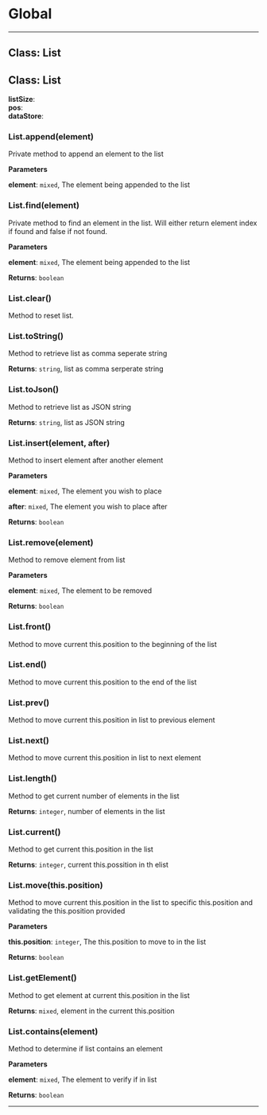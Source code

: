 # Global





* * *

## Class: List



## Class: List


**listSize**:  
**pos**:  
**dataStore**:  
### List.append(element) 

Private method to append an element to the list

**Parameters**

**element**: `mixed`, The element being appended to the list


### List.find(element) 

Private method to find an element in the list.  Will either return
element index if found and false if not found.

**Parameters**

**element**: `mixed`, The element being appended to the list

**Returns**: `boolean`

### List.clear() 

Method to reset list.


### List.toString() 

Method to retrieve list as comma seperate string

**Returns**: `string`, list as comma serperate string

### List.toJson() 

Method to retrieve list as JSON string

**Returns**: `string`, list as JSON string

### List.insert(element, after) 

Method to insert element after another element

**Parameters**

**element**: `mixed`, The element you wish to place

**after**: `mixed`, The element you wish to place after

**Returns**: `boolean`

### List.remove(element) 

Method to remove element from list

**Parameters**

**element**: `mixed`, The element to be removed

**Returns**: `boolean`

### List.front() 

Method to move current this.position to the beginning of the list


### List.end() 

Method to move current this.position to the end of the list


### List.prev() 

Method to move current this.position in list to previous element


### List.next() 

Method to move current this.position in list to next element


### List.length() 

Method to get current number of elements in the list

**Returns**: `integer`, number of elements in the list

### List.current() 

Method to get current this.position in the list

**Returns**: `integer`, current this.possition in th elist

### List.move(this.position) 

Method to move current this.position in the list to specific this.position
and validating the this.position provided

**Parameters**

**this.position**: `integer`, The this.position to move to in the list

**Returns**: `boolean`

### List.getElement() 

Method to get element at current this.position in the list

**Returns**: `mixed`, element in the current this.position

### List.contains(element) 

Method to determine if list contains an element

**Parameters**

**element**: `mixed`, The element to verify if in list

**Returns**: `boolean`



* * *










